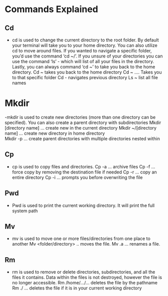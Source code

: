 # Commands Explained
## Cd
- cd is used to change the current directory to the root folder. By default your terminal will take you to your home directory. You can also utilize cd to move around files. If you wanted to navigate a specific folder, you’d use the command ‘cd ~/<folder>’. If you unsure of your directories you can use the command ‘ls’ - which will list of all your files in the directory. Lastly, you can always command ‘cd ~’ to take you back to the home directory.
Cd ~ takes you back to the home directory 
Cd ~ …. Takes you to that specific folder
Cd - navigates previous directory
Ls ~ list all  file names
# Mkdir
-mkdir is used to create new directories (more than one directory can be specified). You can also create a parent directory with subdirectories 
Mkdir [directory name] … create new in the current directory
Mkdir ~/[directory name] … create new directory in home directory 	
Mkdir -p … create parent directories with multiple directories nested within
## Cp
- cp is used to copy files and directories.
Cp -a … archive files
Cp -f … force copy by removing the destination file if needed
Cp -r … copy an entire directory
Cp -i … prompts you before overwriting the file
## Pwd 
- Pwd is used to print the current working directory. It will print the full system path
## Mv
- mv is used to move one or more files/directories from one place to another
 Mv <file >  <folder/directory> .. moves the file.
 Mv <file> <file>.a … renames a file.
## Rm 
- rm is used to remove or delete directories, subdirectories, and all the files it contains. Data within the files is not destroyed, however the file is no longer accessible. 
Rm /home/.../… deletes the file by the pathname
Rm ./<file name> … deletes the file if it is in your current working directory

